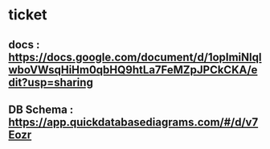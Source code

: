 # ticket
## docs : https://docs.google.com/document/d/1opImiNlqlwboVWsqHiHm0qbHQ9htLa7FeMZpJPCkCKA/edit?usp=sharing
## DB Schema : https://app.quickdatabasediagrams.com/#/d/v7Eozr
